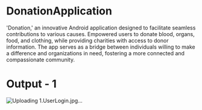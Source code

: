 # DonationApplication
'Donation,' an innovative Android application designed to facilitate seamless contributions to various causes. Empowered users to donate blood, organs, food, and clothing, while providing charities with access to donor information. The app serves as a bridge between individuals willing to make a difference and organizations in need, fostering a more connected and compassionate community.
# Output - 1
![Uploading 1.UserLogin.jpg…]()
